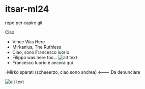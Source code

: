 # itsar-ml24
repo per capire git

Ciao

- Vince Was Here
- Mirkanius, The Ruthless
- Ciao, sono Francesco Iuorio
- Filippo was here too...
![alt text](https://media.tenor.com/wMkBoSvYIh0AAAAj/pog-poggers.gif)
- Francesco Iuorio è ancora qui







-Mirko sparati (scheeerzo, ciao sono andrea) <--- Da denunciare
                                
![alt text](https://media.tenor.com/FMJCWGaIwT0AAAAM/cat-thumbs-up.gif)
